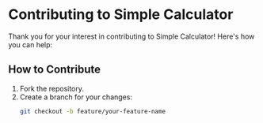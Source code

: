 # Contributing to Simple Calculator

Thank you for your interest in contributing to Simple Calculator! Here's how you can help:

## How to Contribute
1. Fork the repository.
2. Create a branch for your changes:
   ```bash
   git checkout -b feature/your-feature-name
